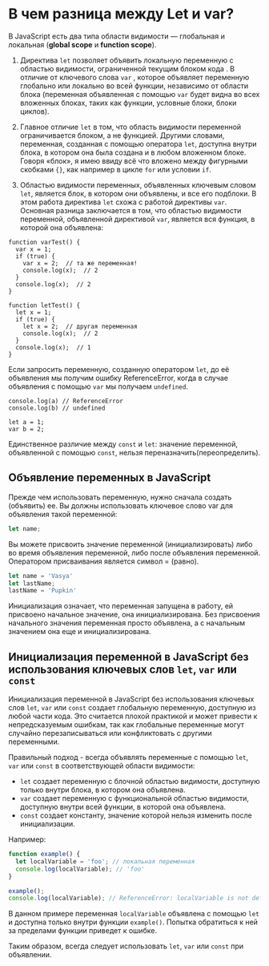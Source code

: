 # В чем разница между Let и var?
В JavaScript есть два типа области видимости — глобальная и локальная (**global scope** и **function scope**).

1) Директива `let` позволяет объявить локальную переменную с областью видимости, ограниченной текущим блоком кода . В отличие от ключевого слова `var` , которое объявляет переменную глобально или локально во всей функции, независимо от области блока (переменная объявленная с помощью `var` будет видна во всех вложенных блоках, таких как функции, условные блоки, блоки циклов).

2) Главное отличие `let` в том, что область видимости переменной ограничивается блоком, а не функцией. Другими словами, переменная, созданная с помощью оператора `let`, доступна внутри блока, в котором она была создана и в любом вложенном блоке. Говоря «блок», я имею ввиду всё что вложено между фигурными скобками `{}`, как например в цикле `for` или условии `if`.

3) Областью видимости переменных, объявленных ключевым словом `let`, является блок, в котором они объявлены, и все его подблоки. В этом работа директива `let` схожа с работой директивы `var`. Основная разница заключается в том, что областью видимости переменной, объявленной директивой `var`, является вся функция, в которой она объявлена:

```
function varTest() {
  var x = 1;
  if (true) {
    var x = 2;  // та же переменная!
    console.log(x);  // 2
  }
  console.log(x);  // 2
}

function letTest() {
  let x = 1;
  if (true) {
    let x = 2;  // другая переменная
    console.log(x);  // 2
  }
  console.log(x);  // 1
}
```

Если запросить переменную, созданную оператором `let`, до её объявления мы получим ошибку ReferenceError, когда в случае объявления с помощью `var` мы получаем `undefined`.

```
console.log(a) // ReferenceError
console.log(b) // undefined

let a = 1;
var b = 2;
```

Единственное различие между `const` и `let`: значение переменной, объявленной с помощью `const`, нельзя переназначить(переопределить).

## Объявление переменных в JavaScript

Прежде чем использовать переменную, нужно сначала создать (объявить) ее. Вы должны использовать ключевое слово var для объявления такой переменной:

``` js
let name;
```


Вы можете присвоить значение переменной (инициализировать) либо во время объявления переменной, либо после объявления переменной. Оператором присваивания является символ = (равно).


``` js
let name = 'Vasya'
let lastName;
lastName = 'Pupkin'
```

Инициализация означает, что переменная запущена в работу, ей присвоено начальное значение, она инициализирована. Без присвоения начального значения переменная просто объявлена, а с начальным значением она еще и инициализирована.

## Инициализация переменной в JavaScript без использования ключевых слов `let`, `var` или `const`

Инициализация переменной в JavaScript без использования ключевых слов `let`, `var` или `const` создает глобальную переменную, доступную из любой части кода. Это считается плохой практикой и может привести к непредсказуемым ошибкам, так как глобальные переменные могут случайно перезаписываться или конфликтовать с другими переменными.

Правильный подход - всегда объявлять переменные с помощью `let`, `var` или `const` в соответствующей области видимости:

- `let` создает переменную с блочной областью видимости, доступную только внутри блока, в котором она объявлена.
- `var` создает переменную с функциональной областью видимости, доступную внутри всей функции, в которой она объявлена.
- `const` создает константу, значение которой нельзя изменить после инициализации.

Например:

```javascript
function example() {
  let localVariable = 'foo'; // локальная переменная
  console.log(localVariable); // 'foo'
}

example();
console.log(localVariable); // ReferenceError: localVariable is not defined
```

В данном примере переменная `localVariable` объявлена с помощью `let` и доступна только внутри функции `example()`. Попытка обратиться к ней за пределами функции приведет к ошибке.

Таким образом, всегда следует использовать `let`, `var` или `const` при объявлении.